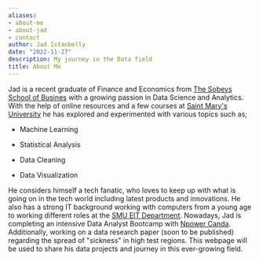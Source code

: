 ```yaml
---
aliases:
- about-me
- about-jad
- contact
author: Jad Istanbelly
date: "2022-11-27"
description: My journey in the Data field
title: About Me
---
```


Jad is a recent graduate of Finance and Economics from [The Sobeys School of Busines](https://www.smu.ca/academics/sobey/welcome.html) with a growing passion in Data Science and Analytics. With the help of online resources and a few courses at [Saint Mary's University](https://www.smu.ca/) he has explored and experimented with various topics such as; 

- Machine Learning 

- Statistical Analysis 

- Data Cleaning 

- Data Visualization

He considers himself a tech fanatic, who loves to keep up with what is going on in the tech world including latest products and innovations. He also has a strong IT background working with computers from a young age to working different roles at the [SMU EIT Department](https://www.smu.ca/academics/enterprise-information-technology.html). Nowadays, Jad is completing an intensive Data Analyst Bootcamp with [Npower Canda](https://npowercanada.ca/). Additionally, working on a data research paper (soon to be published) regarding the spread of "sickness" in high test regions. This webpage will be used to share his data projects and journey in this ever-growing field.


